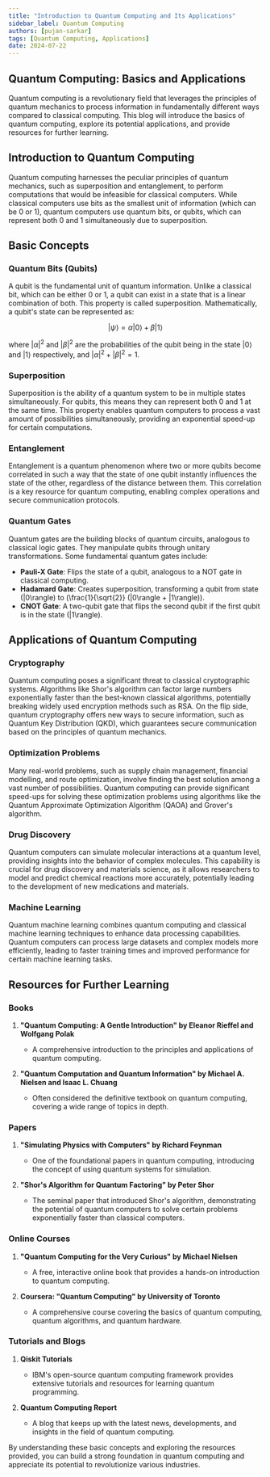 ```yaml
---
title: "Introduction to Quantum Computing and Its Applications"
sidebar_label: Quantum Computing
authors: [pujan-sarkar]
tags: [Quantum Computing, Applications]
date: 2024-07-22
---
```


## Quantum Computing: Basics and Applications

Quantum computing is a revolutionary field that leverages the principles of quantum mechanics to process information in fundamentally different ways compared to classical computing. This blog will introduce the basics of quantum computing, explore its potential applications, and provide resources for further learning.

## Introduction to Quantum Computing

Quantum computing harnesses the peculiar principles of quantum mechanics, such as superposition and entanglement, to perform computations that would be infeasible for classical computers. While classical computers use bits as the smallest unit of information (which can be 0 or 1), quantum computers use quantum bits, or qubits, which can represent both 0 and 1 simultaneously due to superposition.

## Basic Concepts

### Quantum Bits (Qubits)

A qubit is the fundamental unit of quantum information. Unlike a classical bit, which can be either 0 or 1, a qubit can exist in a state that is a linear combination of both. This property is called superposition. Mathematically, a qubit's state can be represented as:

$$ |\psi\rangle = \alpha|0\rangle + \beta|1\rangle $$

where $|\alpha|^2$ and $|\beta|^2$ are the probabilities of the qubit being in the state $|0\rangle$ and $|1\rangle$ respectively, and $|\alpha|^2 + |\beta|^2 = 1$.

### Superposition

Superposition is the ability of a quantum system to be in multiple states simultaneously. For qubits, this means they can represent both 0 and 1 at the same time. This property enables quantum computers to process a vast amount of possibilities simultaneously, providing an exponential speed-up for certain computations.

### Entanglement

Entanglement is a quantum phenomenon where two or more qubits become correlated in such a way that the state of one qubit instantly influences the state of the other, regardless of the distance between them. This correlation is a key resource for quantum computing, enabling complex operations and secure communication protocols.

### Quantum Gates

Quantum gates are the building blocks of quantum circuits, analogous to classical logic gates. They manipulate qubits through unitary transformations. Some fundamental quantum gates include:

- **Pauli-X Gate**: Flips the state of a qubit, analogous to a NOT gate in classical computing.
- **Hadamard Gate**: Creates superposition, transforming a qubit from state \(|0\rangle\) to \(\frac{1}{\sqrt{2}} (|0\rangle + |1\rangle)\).
- **CNOT Gate**: A two-qubit gate that flips the second qubit if the first qubit is in the state \(|1\rangle\).

## Applications of Quantum Computing

### Cryptography

Quantum computing poses a significant threat to classical cryptographic systems. Algorithms like Shor's algorithm can factor large numbers exponentially faster than the best-known classical algorithms, potentially breaking widely used encryption methods such as RSA. On the flip side, quantum cryptography offers new ways to secure information, such as Quantum Key Distribution (QKD), which guarantees secure communication based on the principles of quantum mechanics.

### Optimization Problems

Many real-world problems, such as supply chain management, financial modelling, and route optimization, involve finding the best solution among a vast number of possibilities. Quantum computing can provide significant speed-ups for solving these optimization problems using algorithms like the Quantum Approximate Optimization Algorithm (QAOA) and Grover's algorithm.

### Drug Discovery

Quantum computers can simulate molecular interactions at a quantum level, providing insights into the behavior of complex molecules. This capability is crucial for drug discovery and materials science, as it allows researchers to model and predict chemical reactions more accurately, potentially leading to the development of new medications and materials.

### Machine Learning

Quantum machine learning combines quantum computing and classical machine learning techniques to enhance data processing capabilities. Quantum computers can process large datasets and complex models more efficiently, leading to faster training times and improved performance for certain machine learning tasks.

## Resources for Further Learning

### Books
1. **"Quantum Computing: A Gentle Introduction" by Eleanor Rieffel and Wolfgang Polak**
   - A comprehensive introduction to the principles and applications of quantum computing.

2. **"Quantum Computation and Quantum Information" by Michael A. Nielsen and Isaac L. Chuang**
   - Often considered the definitive textbook on quantum computing, covering a wide range of topics in depth.

### Papers
1. **"Simulating Physics with Computers" by Richard Feynman**
   - One of the foundational papers in quantum computing, introducing the concept of using quantum systems for simulation.

2. **"Shor's Algorithm for Quantum Factoring" by Peter Shor**
   - The seminal paper that introduced Shor's algorithm, demonstrating the potential of quantum computers to solve certain problems exponentially faster than classical computers.

### Online Courses
1. **"Quantum Computing for the Very Curious" by Michael Nielsen**
   - A free, interactive online book that provides a hands-on introduction to quantum computing.

2. **Coursera: "Quantum Computing" by University of Toronto**
   - A comprehensive course covering the basics of quantum computing, quantum algorithms, and quantum hardware.

### Tutorials and Blogs
1. **Qiskit Tutorials**
   - IBM's open-source quantum computing framework provides extensive tutorials and resources for learning quantum programming.
   
2. **Quantum Computing Report**
   - A blog that keeps up with the latest news, developments, and insights in the field of quantum computing.

By understanding these basic concepts and exploring the resources provided, you can build a strong foundation in quantum computing and appreciate its potential to revolutionize various industries.
